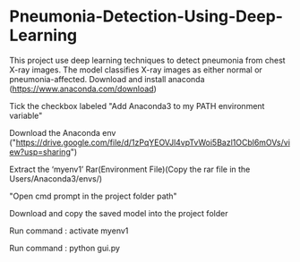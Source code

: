 # Pneumonia-Detection-Using-Deep-Learning
This project use deep learning techniques to detect pneumonia from chest X-ray images. The model classifies X-ray images as either normal or pneumonia-affected.
Download and install anaconda (https://www.anaconda.com/download)

Tick the checkbox labeled "Add Anaconda3 to my PATH environment variable"

Download the Anaconda env ("https://drive.google.com/file/d/1zPqYEOVJl4vpTvWoi5Bazl1OCbl6mOVs/view?usp=sharing")

Extract the ‘myenv1’ Rar(Environment File)(Copy the rar file in the Users/Anaconda3/envs/)

"Open cmd prompt in the project folder path"

Download and copy the saved model into the project folder

Run command : activate myenv1

Run command : python gui.py
